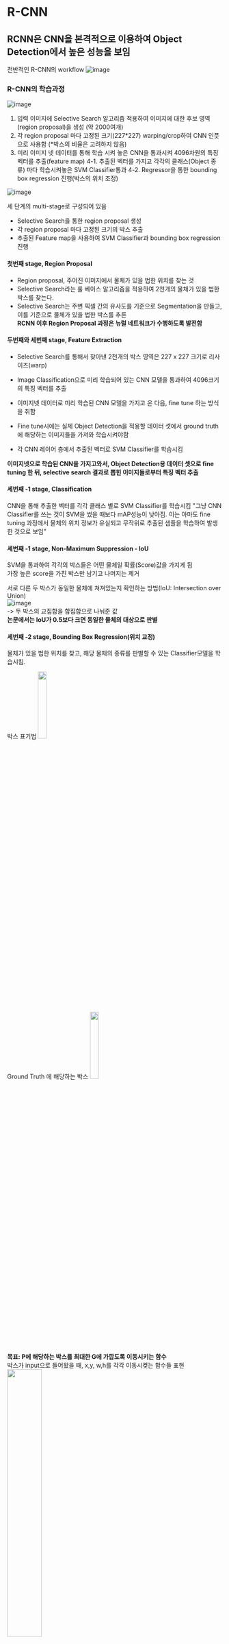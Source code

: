 # R-CNN

## RCNN은 CNN을 본격적으로 이용하여 Object Detection에서 높은 성능을 보임
전반적인 R-CNN의 workflow
![image](https://user-images.githubusercontent.com/72767245/102717097-76253b80-4323-11eb-88bf-31440ac348ce.png)

### R-CNN의 학습과정
![image](https://user-images.githubusercontent.com/72767245/102717110-8806de80-4323-11eb-855f-b7f0e48de253.png)
1. 입력 이미지에 Selective Search 알고리즘 적용하여 이미지에 대한 후보 영역(region proposal)을 생성 (약 2000여개)
2. 각 region proposal 마다 고정된 크기(227*227) warping/crop하여 CNN 인풋으로 사용함 (*박스의 비율은 고려하지 않음)
3. 미리 이미지 넷 데이터를 통해 학습 시켜 놓은 CNN을 통과시켜 4096차원의 특징 벡터를 추출(feature map)
4-1. 추출된 벡터를 가지고 각각의 클래스(Object 종류) 마다 학습시켜놓은 SVM Classifier통과
4-2. Regressor을 통한 bounding box regression 진행(박스의 위치 조정)

![image](https://user-images.githubusercontent.com/72767245/102719610-43367400-4332-11eb-8951-c8fb02fadcbe.png)

세 단계의 multi-stage로 구성되어 있음
- Selective Search을 통한 region proposal 생성
- 각 region proposal 마다 고정된 크기의 박스 추출
- 추출된 Feature map을 사용하여 SVM Classifier과 bounding box regression 진행

#### 첫번째 stage, Region Proposal
- Region proposal, 주어진 이미지에서 물체가 있을 법한 위치를 찾는 것
- Selective Search라는 룰 베이스 알고리즘을 적용하여 2천개의 물체가 있을 법한 박스를 찾는다.
- Selective Search는 주변 픽셀 간의 유사도를 기준으로 Segmentation을 만들고, 이를 기준으로 물체가 있을 법한 박스를 추론 <br>
**RCNN 이후 Region Proposal 과정은 뉴럴 네트워크가 수행하도록 발전함**

#### 두번째와 세번째 stage, Feature Extraction
- Selective Search를 통해서 찾아낸 2천개의 박스 영역은 227 x 227 크기로 리사이즈(warp)
- Image Classification으로 미리 학습되어 있는 CNN 모델을 통과하여  4096크기의 특징 벡터를 추출

- 이미지넷 데이터로 미리 학습된 CNN 모델을 가지고 온 다음, fine tune 하는 방식을 취함
- Fine tune시에는 실제 Object Detection을 적용할 데이터 셋에서 ground truth에 해당하는 이미지들을 가져와 학습시켜야함

- 각 CNN 레이어 층에서 추출된 벡터로 SVM Classifier를 학습시킴 <br>

**이미지넷으로 학습된 CNN을 가지고와서, Object Detection용 데이터 셋으로 fine tuning 한 뒤, selective search 결과로 뽑힌 이미지들로부터 특징 벡터 추출**

#### 세번째 -1 stage, Classification
CNN을 통해 추출한 벡터를 각각 클래스 별로 SVM Classifier를 학습시킴
"그냥 CNN Classifier를 쓰는 것이 SVM을 썼을 때보다 mAP성능이 낮아짐. 이는 아마도 fine tuning 과정에서 물체의 위치 정보가 유실되고 무작위로 추출된 샘플을 학습하여 발생한 것으로 보임"

#### 세번째 -1 stage, Non-Maximum Suppression - IoU
SVM을 통과하여 각각의 박스들은 어떤 물체일 확률(Score)값을 가지게 됨 <br>
가장 높은 score을 가진 박스만 남기고 나머지는 제거 <Non-Maximum Suppression> <br>

서로 다른 두 박스가 동일한 물체에 쳐져있는지 확인하는 방법(IoU: Intersection over Union) <br>
![image](https://user-images.githubusercontent.com/72767245/102718320-dc618c80-432a-11eb-892f-996788e62473.png) <br>
-> 두 박스의 교집합을 합집합으로 나눠준 값
<br>
**논문에서는 IoU가 0.5보다 크면 동일한 물체의 대상으로 판별**

  
#### 세번째 -2 stage, Bounding Box Regression(위치 교정)
물체가 있을 법한 위치를 찾고, 해당 물체의 종류를 판별할 수 있는 Classifier모델을 학습시킴. <br>

박스 표기법
<img src="https://user-images.githubusercontent.com/72767245/102718596-56dedc00-432c-11eb-8386-c3e482c9b59d.png" width="20%">

Ground Truth 에 해당하는 박스
<img src="https://user-images.githubusercontent.com/72767245/102718612-68c07f00-432c-11eb-850b-7ab333c8338c.png" width="20%"><br>

**목표: P에 해당하는 박스를 최대한 G에 가깝도록 이동시키는 함수** <br>
박스가 input으로 들어왔을 때, x,y, w,h를 각각 이동시켲는 함수들 표현<br>
<img src="https://user-images.githubusercontent.com/72767245/102718635-7fff6c80-432c-11eb-9d5f-1fb15b6a69b8.png" width="40%"><br>
x,y는 점이므로, 이미지의 크기와 상관없이 위치만 이동시켜주면 됨<br>
반면, 너비와 높이는 이미지의 크기에 비례하여 조정을 시켜주어야 함.<br>
<img src="https://user-images.githubusercontent.com/72767245/102719056-01f09500-432f-11eb-933e-02add80d63ab.png" width="50%"><br>

**학습을 통해 얻고자 하는 함수는 d함수임** <br>
φ(Pi)는 VGG넷의 pool5를 거친 피쳐맵으로, 원래의 VGG에서는 이를 쫙 펴서 4096 차원의 벡터로 만든 다음 FC에 넘겨줌. 즉, φ(Pi)를 4096 차원 벡터라고 보면 w*역시 4096 차원 벡터이다. 
<br>
<img src="https://user-images.githubusercontent.com/72767245/102718700-d79dd800-432c-11eb-9e2e-ead3bea134bb.png" width="20%"><br>
<br>
이 둘을 곱해서 구하고 싶은 값은 x, y, w, h로 이는 모두 0에서 1 사이의 값입니다. (각각을 바운딩 박스의 너비와 높이로 나누어 주므로) 즉, 0과 1 사이의 바운딩 박스 조정 값을 구하기 위해서 4096 차원의 벡터를 학습시키는 것입니다. <br>
MSE 에러함수에 L2 normalization 추가한 형태<br>
<img src="https://user-images.githubusercontent.com/72767245/102718712-e84e4e00-432c-11eb-9d80-4fb08057caae.png" width="40%"><br>
t는 P를 G로 이동시키기 위해서 필요한 이동량을 의미하며 식으로 나타내면 아래와 같다.<br>
<img src="https://user-images.githubusercontent.com/72767245/102718749-0caa2a80-432d-11eb-8d28-6c311a0f3e7b.png" width="20%"><br>

**CNN을 통과하여 추출된 벡터 x,y,w,h를 조정하는 함수의 weight를 곱해서 바운딩 박스를 조정해주는 선형회귀를 학습시키는 것**

### 학습이 일어나는 부분
- 1. 이미지넷으로 이미 학습된 부분을 가져와 fine-tuning 하는 부분
- 2. SVM Classifier를 학습시키는 부분
- 3. Bounding Box Regression

### R-CNN의 단점
Selective search에 해당하는 region proposal 만큼 CNN을 돌려야함
- **큰 저장 공간을 요구**
- **속도가 느림** <br>

기존의 CNN 아키텍처들은 모두 입력 이미지가 고정되어야 함(ex.224x224), 비율을 조정해야 했다.
- 물체의 일부분이 잘리거나, 본래의 생김새와 달라지는 문제점

R-CNN의 단점을 보완하고자 제안된 연구

# SPPNet
## Spatial Pyramid Pooling이라는 특징을 가짐
#### 각 region proposal 마다의 CNN feature map 생성(2천개의 feature map) => CNN을 적용하여 생성된 feature map을 region proposal 거침
#### 학습에서는 3배, 실제 사용시 10배-100배 속도 개선
![image](https://user-images.githubusercontent.com/72767245/102811903-7b5cb600-4409-11eb-8abf-34c7afc8eee7.png)


### 기존의 CNN 입력
* Convolution filter들은 사실 입력 이미지의 고정이 필요하지 않다.
* sliding window 방식으로 작동하기 때문에, 입력 이미지의 크기나 비율에 관계 없이 작동함 
* 입력 이미지 크기의 고정이 필요한 이유는 컨볼루션 layer 이후에 이루어지는 fully connected layer가 고정된 크기의 입력을 받기 때문 -> **Spatial Pyramid Pooling(SPP) 제안**
<br>
- **입력 이미지의 크기 관계 없이 Conv layer을 통과시키고, FC layer 통과 전에 피쳐 맵들을 동일한 크기로 조절해주는 pooling을 적용하자**
<br>
- **이미지의 특징을 고스란히 간직한 feature map 얻기 가능. **
  **사물의 크기 변화에 더 견고한 모델을 얻을 수 있음**
<br>

### SPP 전체 흐름

![image](https://user-images.githubusercontent.com/72767245/102809014-a09af580-4404-11eb-9468-33692864eff6.png)

1. 전체 이미지를 미리 학습된 CNN을 통과시켜 feature map 추출
2. Selective Search를 통해서 찾은 각각의 RoI들을 제 각기 크기와 비율이 다르다. 이에 SPP를 적용하여 고정된 크기의 Feature vector를 추출
3. 그 다음 FC layer 통과 -> 벡터 추출
4-1. 앞서 추출한 벡터로 각 이미지 클래스 별로 binary SVM Classifier를 학습시킴
4-2. 앞서 추출한 벡터로 bounding box regressor 학습 시킴

![그림](https://user-images.githubusercontent.com/72767245/102808966-882adb00-4404-11eb-8fb8-3e80fef356f8.png)
##### CNN: Conv1 -> Conv2 -> Conv3 -> Conv4 -> Conv5 -> SPP -> FC6 -> FC 7 -> Softmax

#### R-CNN 방법과 SPPNet 방법 차이
- R-CNN은 Image 영역(Selective Search 방법으로 수천개의 box)을 추출하고 warp 시킨다
  - 원하지 않는 왜곡
  - 이후 추출한 영역(2천개)를 CNN으로 학습
  - 매우 느림(Time-consuming)
- SPPNet은 Convolution 마지막 층에서 나온 Feature map을 분할하여 평균을 내고 고정된 크기로 만든다

### Spatial Pyramid Pooling
- BoW(Bag of Word)라는 개념을 사용한 것인데, 간단하게 말하자면 특정 개체의 분류에 '굵은 소수'의 특징이 아닌 '작은 다수'의 특징에 의존
- Spatial pyramid Matching 이라는 개념 사용
![image](https://user-images.githubusercontent.com/72767245/102811340-8c58f780-4408-11eb-913f-762e62ff51b2.png)
<img src="https://user-images.githubusercontent.com/72767245/102811480-bad6d280-4408-11eb-98f9-d90e8f918582.png" width="20%">
<img src="https://user-images.githubusercontent.com/72767245/102811717-2620a480-4409-11eb-8041-7ade0235a93a.png" width="30%">

![image](https://user-images.githubusercontent.com/72767245/102808997-95e06080-4404-11eb-97e2-34eb58aa3314.png)
- 위의 진은 4x4, 2x2, 1x1 의 세가지 영역으로 제공
- 각각을 하나의 **피라미드**라고함
- 피라미드의 한칸을 **bin**이라고 함
ex) feature map: 64x64x256 -> 4x4 피라미드의 bin 크기는? 64/4 = 16, 16x16 
###### 마지막 Pooling Layer를 SPP(Spatial Pyramid Pooling)로 대체 + 내부적으로 Global Max Pooling 사용
###### 실제 실험에서 저자들은 1x1, 2x2, 3x3, 6x6의 총 4개의 피라미드로 SPP 적용
###### -> 분할하는 크기만 동일하면 똑같은 크기의 Vector가 출력됨

**수학적으로 계산**
feature map: 64x64x256 <br>
채널의 크기: k = 256 <br>
bin의 갯수: M <br>
(16+4+1) = 21 = M <br>
- output의 차원 kM차원 벡터
<br>

- SPP-layer는 Conv layer에서 추출된 Feature를 입력으로 받고 이를 Spatial bin이라고 불리는 1*1, 2*2, 3*3, 4*4 등의 filter들로 잘라내어 pooling


###### Convolution 마지막 층에서 나온 Feature Map을 분할하여 평균을 내고 고정 크기로 만듦
###### SPP layer는 쉽게 말해서 이미지의 사이즈와 상관없이 특징을 잘 반영할 수 있도록 여러 크기의 bin을 만들고 그 bin값을 활용하는 구조입니다. 

### 차이점 도식화
![image](https://user-images.githubusercontent.com/72767245/102813779-cb894780-440c-11eb-8ed9-e01f518a7ab0.png)

### SPPNet의 장점
- 속도 향상
- 고정된 이미지만을 필요로 하지 않는다.

### SPPNet의 한계점
- R-CNN과 같은 학습 파이프라인을 가지고 있기 때문에 multi-stage로 학습이 진행 (fine-tuning, SVM training, Bounding Box Regression) // end-to-end 방식이 아님
  - 저장공간을 요구
  - 학습이 여전히 느림
- 여전히 최종 classification은 binary SVM, Region Proposal은 Selective Search 사용
  - SPP Pooling 이후에도 2천개의 RoI에 대해서 classification 연산을 적용하는 부분은 동일하게 적용
- CNN의 파라미터가 학습이 되지 않기 때문에 Task에 맞는 fine-tuning이 어려워짐 // pretrained model

<br>
R-CNN과 SPPnet의 장점을 가져오고 단점을 보완하고자 제안된 결과물이 바로 **Fast R-CNN**

# Fast R-CNN


참고
<url>https://woosikyang.github.io/fast-rcnn.html</url>
<url>https://yeomko.tistory.com/13</url>
<url>https://lilianweng.github.io/lil-log/2017/12/31/object-recognition-for-dummies-part-3.html</url>
